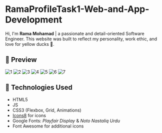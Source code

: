 # RamaProfileTask1-Web-and-App-Development
Hi, I'm **Rama Mohamad** | a passionate and detail-oriented Software Engineer. This website was built to reflect my personality, work ethic, and love for yellow ducks 🐥.
## 📸 Preview
![1](https://github.com/user-attachments/assets/62f7e8b9-4d66-46a8-ae02-8ce73bdf5fb1)
![2](https://github.com/user-attachments/assets/5865ebac-e21b-4b2d-84a7-1836176825ad)
![3](https://github.com/user-attachments/assets/b2ff4488-53dd-4e86-bf9b-eeb0d8e37408)
![4](https://github.com/user-attachments/assets/3afc50f7-3006-4bbd-8229-4712011c7441)
![5](https://github.com/user-attachments/assets/ed76ad3f-a7b3-4ca5-930b-f92eedbb4af3)
![6](https://github.com/user-attachments/assets/580670c4-3f7c-4336-83cb-0902bcc4440f)
![7](https://github.com/user-attachments/assets/036b6747-038a-4d30-b5af-9fb851a7045e)





## 🚀 Technologies Used

- HTML5
- JS
- CSS3 (Flexbox, Grid, Animations)
- [Icons8](https://icons8.com/) for icons
- Google Fonts: *Playfair Display* & *Noto Nastaliq Urdu*
- Font Awesome for additional icons
